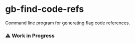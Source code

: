 # gb-find-code-refs

Command line program for generating flag code references.

### ⚠️ Work in Progress
